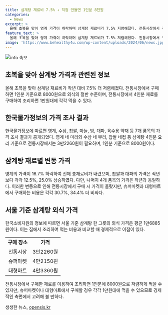 ```yaml
---
title: 삼계탕 재료비 7.5% ↓ 직접 만들면 1인분 8천원
categories:
  - News
excerpt: >
  올해 초복을 맞아 영계 가격이 하락하며 삼계탕 재료비가 7.5% 저렴해졌다. 전통시장에서 구매 시 1인분 기준 8000원으로 외식보다 저렴하며, 슈퍼마켓과 대형마트보다도 30% 이상 싸다. 영계와 수삼, 찹쌀, 대파 등 7개 품목의 가격이 조사됐고 작년 대비 26.3% 올랐지만 제약업계의 인상 견인과 마늘, 밤 등의 가격 상승으로 영계 가격 하락을 상쇄했다. 참가격에 의하면 서울 기준 삼계탕 한 그릇 외식은 1만6885원이다.
feature_text: >
  올해 초복을 맞아 영계 가격이 하락하며 삼계탕 재료비가 7.5% 저렴해졌다. 전통시장에서 구매 시 1인분 기준 8000원으로 외식보다 저렴하며, 슈퍼마켓과 대형마트보다도 30% 이상 싸다. 영계와 수삼, 찹쌀, 대파 등 7개 품목의 가격이 조사됐고 작년 대비 26.3% 올랐지만 제약업계의 인상 견인과 마늘, 밤 등의 가격 상승으로 영계 가격 하락을 상쇄했다. 참가격에 의하면 서울 기준 삼계탕 한 그릇 외식은 1만6885원이다.
image: 'https://www.behealthy4u.com/wp-content/uploads/2024/06/news.jpg'
---
```


<p><img src="https://www.behealthy4u.com/wp-content/uploads/2024/06/news.jpg" alt="info 속보" /></p>

<h2 data-ke-size="size26">초복을 맞아 삼계탕 가격과 관련된 정보</h2>

<p data-ke-size="size16">올해 초복을 맞아 삼계탕 재료비가 작년 대비 7.5% 더 저렴해졌다. 전통시장에서 구매하면 1인분 기준으로 8000원으로 외식의 절반 수준이며, 전통시장에서 4인분 재료를 구매하여 조리하면 1만원대에 각각 먹을 수 있다.</p>

<h2 data-ke-size="size26">한국물가정보의 가격 조사 결과</h2>

<p data-ke-size="size16">한국물가정보에 따르면 영계, 수삼, 찹쌀, 마늘, 밤, 대파, 육수용 약재 등 7개 품목의 가격 조사 결과가 공개되었다. 영계 네 마리와 수삼 네 뿌리, 찹쌀 네컵 등 삼계탕 4인분 요리 기준으로 전통시장에서는 3만2260원이 필요하며, 1인분 기준으로 8000원이다.</p>

<h2 data-ke-size="size26">삼계탕 재료별 변동 가격</h2>

<p data-ke-size="size16">영계의 가격이 16.7% 하락하여 전체 총재료비가 내렸으며, 찹쌀과 대파의 가격은 작년보다 각각 12.5%, 25.0% 상승하였다. 다만, 나머지 4개 품목의 가격은 작년과 동일하다. 이러한 변동으로 인해 전통시장에서 구매 시 가격이 올랐지만, 슈퍼마켓과 대형마트에서 구매하는 비용은 각각 30.7%, 34.4% 더 비싸다.</p>

<h2 data-ke-size="size26">서울 기준 삼계탕 외식 가격</h2>

<p data-ke-size="size16">한국소비자원의 정보에 따르면 서울 기준 삼계탕 한 그릇의 외식 가격은 평균 1만6885원이다. 이는 집에서 조리하여 먹는 비용과 비교할 때 경제적으로 이점이 있다.</p>

<table style="width: 100%;">
<tbody>
<tr>
<td style="text-align: center; height: 17px;"><b>구매 장소</b></td>
<td style="text-align: center; height: 17px;"><b>가격</b></td>
</tr>
<tr>
<td style="text-align: center; height: 17px;">전통시장</td>
<td style="text-align: center; height: 17px;">3만2260원</td>
</tr>
<tr>
<td style="text-align: center; height: 17px;">슈퍼마켓</td>
<td style="text-align: center; height: 17px;">4만2150원</td>
</tr>
<tr>
<td style="text-align: center; height: 17px;">대형마트</td>
<td style="text-align: center; height: 17px;">4만3360원</td>
</tr>
</tbody>
</table>

<p data-ke-size="size16">전통시장에서 구매한 재료를 이용하여 조리하면 1인분에 8000원으로 저렴하게 먹을 수 있지만, 슈퍼마켓이나 대형마트에서 구매할 경우 각각 1만원대에 먹을 수 있으므로 경제적인 측면에서 고려해 볼 만하다.</p>
생생한 뉴스, <a href="https://opensis.kr" rel="dofollow">opensis.kr</a>


